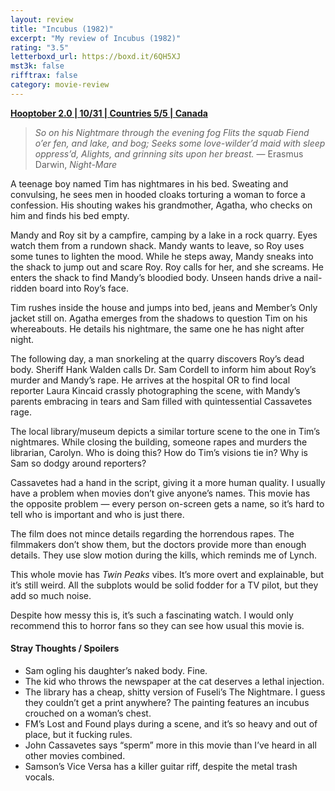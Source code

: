 ```yaml
---
layout: review
title: "Incubus (1982)"
excerpt: "My review of Incubus (1982)"
rating: "3.5"
letterboxd_url: https://boxd.it/6QH5XJ
mst3k: false
rifftrax: false
category: movie-review
---
```


<b><a href="">Hooptober 2.0 | 10/31 | Countries 5/5 | Canada</a></b>

<blockquote><i>So on his Nightmare through the evening fog
Flits the squab Fiend o’er fen, and lake, and bog;
Seeks some love-wilder’d maid with sleep oppress’d,
Alights, and grinning sits upon her breast.</i>
— Erasmus Darwin, <i>Night-Mare</i></blockquote>

A teenage boy named Tim has nightmares in his bed. Sweating and convulsing, he sees men in hooded cloaks torturing a woman to force a confession. His shouting wakes his grandmother, Agatha, who checks on him and finds his bed empty.

Mandy and Roy sit by a campfire, camping by a lake in a rock quarry. Eyes watch them from a rundown shack. Mandy wants to leave, so Roy uses some tunes to lighten the mood. While he steps away, Mandy sneaks into the shack to jump out and scare Roy. Roy calls for her, and she screams. He enters the shack to find Mandy’s bloodied body. Unseen hands drive a nail-ridden board into Roy’s face.

Tim rushes inside the house and jumps into bed, jeans and Member’s Only jacket still on. Agatha emerges from the shadows to question Tim on his whereabouts. He details his nightmare, the same one he has night after night.

The following day, a man snorkeling at the quarry discovers Roy’s dead body. Sheriff Hank Walden calls Dr. Sam Cordell to inform him about Roy’s murder and Mandy’s rape. He arrives at the hospital OR to find local reporter Laura Kincaid crassly photographing the scene, with Mandy’s parents embracing in tears and Sam filled with quintessential Cassavetes rage.

The local library/museum depicts a similar torture scene to the one in Tim’s nightmares. While closing the building, someone rapes and murders the librarian, Carolyn. Who is doing this? How do Tim’s visions tie in? Why is Sam so dodgy around reporters?

Cassavetes had a hand in the script, giving it a more human quality. I usually have a problem when movies don’t give anyone’s names. This movie has the opposite problem — every person on-screen gets a name, so it’s hard to tell who is important and who is just there.

The film does not mince details regarding the horrendous rapes. The filmmakers don’t show them, but the doctors provide more than enough details. They use slow motion during the kills, which reminds me of Lynch.

This whole movie has <i>Twin Peaks</i> vibes. It’s more overt and explainable, but it’s still weird. All the subplots would be solid fodder for a TV pilot, but they add so much noise.

Despite how messy this is, it’s such a fascinating watch. I would only recommend this to horror fans so they can see how usual this movie is.

#### Stray Thoughts / Spoilers

- Sam ogling his daughter’s naked body. Fine.
- The kid who throws the newspaper at the cat deserves a lethal injection.
- The library has a cheap, shitty version of Fuseli’s The Nightmare. I guess they couldn’t get a print anywhere? The painting features an incubus crouched on a woman’s chest.
- FM’s Lost and Found plays during a scene, and it’s so heavy and out of place, but it fucking rules.
- John Cassavetes says “sperm” more in this movie than I’ve heard in all other movies combined.
- Samson’s Vice Versa has a killer guitar riff, despite the metal trash vocals.
